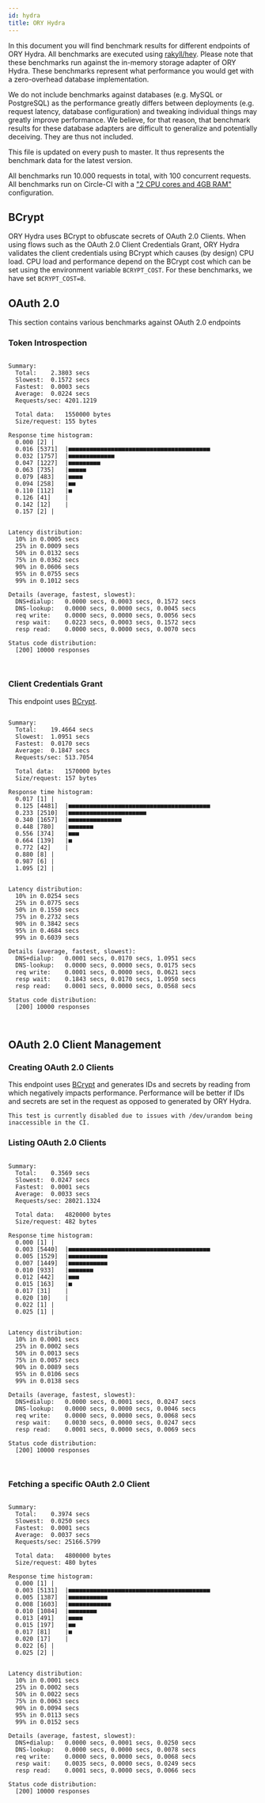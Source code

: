 ```yaml
---
id: hydra
title: ORY Hydra
---
```


In this document you will find benchmark results for different endpoints of ORY Hydra. All benchmarks are executed
using [rakyll/hey](https://github.com/rakyll/hey). Please note that these benchmarks run against the in-memory storage
adapter of ORY Hydra. These benchmarks represent what performance you would get with a zero-overhead database implementation.

We do not include benchmarks against databases (e.g. MySQL or PostgreSQL) as the performance greatly differs between
deployments (e.g. request latency, database configuration) and tweaking individual things may greatly improve performance.
We believe, for that reason, that benchmark results for these database adapters are difficult to generalize and potentially
deceiving. They are thus not included.

This file is updated on every push to master. It thus represents the benchmark data for the latest version.

All benchmarks run 10.000 requests in total, with 100 concurrent requests. All benchmarks run on Circle-CI with a
["2 CPU cores and 4GB RAM"](https://support.circleci.com/hc/en-us/articles/360000489307-Why-do-my-tests-take-longer-to-run-on-CircleCI-than-locally-)
configuration.

## BCrypt

ORY Hydra uses BCrypt to obfuscate secrets of OAuth 2.0 Clients. When using flows such as the OAuth 2.0 Client Credentials
Grant, ORY Hydra validates the client credentials using BCrypt which causes (by design) CPU load. CPU load and performance
depend on the BCrypt cost which can be set using the environment variable `BCRYPT_COST`. For these benchmarks,
we have set `BCRYPT_COST=8`.

## OAuth 2.0

This section contains various benchmarks against OAuth 2.0 endpoints

### Token Introspection

```

Summary:
  Total:	2.3803 secs
  Slowest:	0.1572 secs
  Fastest:	0.0003 secs
  Average:	0.0224 secs
  Requests/sec:	4201.1219
  
  Total data:	1550000 bytes
  Size/request:	155 bytes

Response time histogram:
  0.000 [2]	|
  0.016 [5371]	|■■■■■■■■■■■■■■■■■■■■■■■■■■■■■■■■■■■■■■■■
  0.032 [1757]	|■■■■■■■■■■■■■
  0.047 [1227]	|■■■■■■■■■
  0.063 [735]	|■■■■■
  0.079 [483]	|■■■■
  0.094 [258]	|■■
  0.110 [112]	|■
  0.126 [41]	|
  0.142 [12]	|
  0.157 [2]	|


Latency distribution:
  10% in 0.0005 secs
  25% in 0.0009 secs
  50% in 0.0132 secs
  75% in 0.0362 secs
  90% in 0.0606 secs
  95% in 0.0755 secs
  99% in 0.1012 secs

Details (average, fastest, slowest):
  DNS+dialup:	0.0000 secs, 0.0003 secs, 0.1572 secs
  DNS-lookup:	0.0000 secs, 0.0000 secs, 0.0045 secs
  req write:	0.0000 secs, 0.0000 secs, 0.0056 secs
  resp wait:	0.0223 secs, 0.0003 secs, 0.1572 secs
  resp read:	0.0000 secs, 0.0000 secs, 0.0070 secs

Status code distribution:
  [200]	10000 responses



```

### Client Credentials Grant

This endpoint uses [BCrypt](#bcrypt).

```

Summary:
  Total:	19.4664 secs
  Slowest:	1.0951 secs
  Fastest:	0.0170 secs
  Average:	0.1847 secs
  Requests/sec:	513.7054
  
  Total data:	1570000 bytes
  Size/request:	157 bytes

Response time histogram:
  0.017 [1]	|
  0.125 [4481]	|■■■■■■■■■■■■■■■■■■■■■■■■■■■■■■■■■■■■■■■■
  0.233 [2510]	|■■■■■■■■■■■■■■■■■■■■■■
  0.340 [1657]	|■■■■■■■■■■■■■■■
  0.448 [780]	|■■■■■■■
  0.556 [374]	|■■■
  0.664 [139]	|■
  0.772 [42]	|
  0.880 [8]	|
  0.987 [6]	|
  1.095 [2]	|


Latency distribution:
  10% in 0.0254 secs
  25% in 0.0775 secs
  50% in 0.1550 secs
  75% in 0.2732 secs
  90% in 0.3842 secs
  95% in 0.4684 secs
  99% in 0.6039 secs

Details (average, fastest, slowest):
  DNS+dialup:	0.0001 secs, 0.0170 secs, 1.0951 secs
  DNS-lookup:	0.0000 secs, 0.0000 secs, 0.0175 secs
  req write:	0.0001 secs, 0.0000 secs, 0.0621 secs
  resp wait:	0.1843 secs, 0.0170 secs, 1.0950 secs
  resp read:	0.0001 secs, 0.0000 secs, 0.0568 secs

Status code distribution:
  [200]	10000 responses



```

## OAuth 2.0 Client Management

### Creating OAuth 2.0 Clients

This endpoint uses [BCrypt](#bcrypt) and generates IDs and secrets by reading from  which negatively impacts
performance. Performance will be better if IDs and secrets are set in the request as opposed to generated by ORY Hydra.

```
This test is currently disabled due to issues with /dev/urandom being inaccessible in the CI.
```

### Listing OAuth 2.0 Clients

```

Summary:
  Total:	0.3569 secs
  Slowest:	0.0247 secs
  Fastest:	0.0001 secs
  Average:	0.0033 secs
  Requests/sec:	28021.1324
  
  Total data:	4820000 bytes
  Size/request:	482 bytes

Response time histogram:
  0.000 [1]	|
  0.003 [5440]	|■■■■■■■■■■■■■■■■■■■■■■■■■■■■■■■■■■■■■■■■
  0.005 [1529]	|■■■■■■■■■■■
  0.007 [1449]	|■■■■■■■■■■■
  0.010 [933]	|■■■■■■■
  0.012 [442]	|■■■
  0.015 [163]	|■
  0.017 [31]	|
  0.020 [10]	|
  0.022 [1]	|
  0.025 [1]	|


Latency distribution:
  10% in 0.0001 secs
  25% in 0.0002 secs
  50% in 0.0013 secs
  75% in 0.0057 secs
  90% in 0.0089 secs
  95% in 0.0106 secs
  99% in 0.0138 secs

Details (average, fastest, slowest):
  DNS+dialup:	0.0000 secs, 0.0001 secs, 0.0247 secs
  DNS-lookup:	0.0000 secs, 0.0000 secs, 0.0046 secs
  req write:	0.0000 secs, 0.0000 secs, 0.0068 secs
  resp wait:	0.0030 secs, 0.0000 secs, 0.0247 secs
  resp read:	0.0001 secs, 0.0000 secs, 0.0069 secs

Status code distribution:
  [200]	10000 responses



```

### Fetching a specific OAuth 2.0 Client

```

Summary:
  Total:	0.3974 secs
  Slowest:	0.0250 secs
  Fastest:	0.0001 secs
  Average:	0.0037 secs
  Requests/sec:	25166.5799
  
  Total data:	4800000 bytes
  Size/request:	480 bytes

Response time histogram:
  0.000 [1]	|
  0.003 [5131]	|■■■■■■■■■■■■■■■■■■■■■■■■■■■■■■■■■■■■■■■■
  0.005 [1387]	|■■■■■■■■■■■
  0.008 [1603]	|■■■■■■■■■■■■
  0.010 [1084]	|■■■■■■■■
  0.013 [491]	|■■■■
  0.015 [197]	|■■
  0.017 [81]	|■
  0.020 [17]	|
  0.022 [6]	|
  0.025 [2]	|


Latency distribution:
  10% in 0.0001 secs
  25% in 0.0002 secs
  50% in 0.0022 secs
  75% in 0.0063 secs
  90% in 0.0094 secs
  95% in 0.0113 secs
  99% in 0.0152 secs

Details (average, fastest, slowest):
  DNS+dialup:	0.0000 secs, 0.0001 secs, 0.0250 secs
  DNS-lookup:	0.0000 secs, 0.0000 secs, 0.0078 secs
  req write:	0.0000 secs, 0.0000 secs, 0.0068 secs
  resp wait:	0.0035 secs, 0.0000 secs, 0.0249 secs
  resp read:	0.0001 secs, 0.0000 secs, 0.0066 secs

Status code distribution:
  [200]	10000 responses



```

